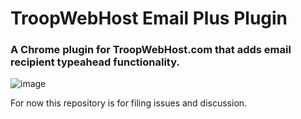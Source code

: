 # TroopWebHost Email Plus Plugin

### A Chrome plugin for TroopWebHost.com that adds email recipient typeahead functionality.
![image](https://github.com/user-attachments/assets/48225a68-202d-4a3a-98e9-3eff2a39961b)


For now this repository is for filing issues and discussion.
